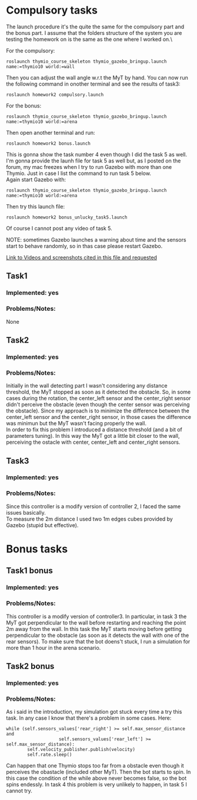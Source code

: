 # Compulsory tasks

The launch procedure it's the quite the same for the compulsory part and the bonus part. I assume that the folders structure of the system you are testing the homework on is the same as the one where I worked on.\

For the compulsory:
```
roslaunch thymio_course_skeleton thymio_gazebo_bringup.launch name:=thymio10 world:=wall
```
Then you can adjust the wall angle w.r.t the MyT by hand. You can now run the following command in onother terminal and see the results of task3:
```
roslaunch homework2 compulsory.launch 

```
For the bonus:

```
roslaunch thymio_course_skeleton thymio_gazebo_bringup.launch name:=thymio10 world:=arena
```
Then open another terminal and run:
```
roslaunch homework2 bonus.launch 

```
This is gonna show the task number 4 even though I did the task 5 as well. I'm gonna provide the launh file for task 5 as well but, as I posted on the forum, my mac freezes when I try to run Gazebo with more than one Thymio. Just in case I list the command to run task 5 below.\
Again start Gazebo with:
```
roslaunch thymio_course_skeleton thymio_gazebo_bringup.launch name:=thymio10 world:=arena
```
Then try this launch file:
```
roslaunch homework2 bonus_unlucky_task5.launch 
```
Of course I cannot post any video of task 5.

NOTE: sometimes Gazebo launches a warning about time and the sensors start to behave randomly, so in thas case please restart Gazebo.

[Link to Videos and screenshots cited in this file and requested](https://drive.google.com/open?id=1ua5XhY3mhEp6ykb1VsVIZni8zdI6YpWO)

## Task1

### Implemented: yes

### Problems/Notes: 
None

## Task2

### Implemented: yes

### Problems/Notes: 

Initially in the wall detecting part I wasn't considering any distance threshold, the MyT stopped as soon as it detected the obstacle. So, in some cases during the rotation, the center_left sensor and the center_right sensor didn't perceive the obstacle (even though the center sensor was perceiving the obstacle). Since my approach is to minimize the difference between the center_left sensor and the center_right sensor, in those cases the difference was minimun but the MyT wasn't facing properly the wall.\
 In order to fix this problem I introduced a distance threshold (and a bit of parameters tuning). In this way the MyT got a little bit closer to the wall, perceiving the ostacle with center, center_left and center_right sensors.

## Task3

### Implemented: yes

### Problems/Notes: 

Since this controller is a modify version of controller 2, I faced the same issues basically.\
To measure the 2m distance I used two 1m edges cubes provided by Gazebo (stupid but effective). 

# Bonus tasks
## Task1 bonus

### Implemented: yes

### Problems/Notes: 

This controller is a modify version of controller3. In particular, in task 3 the MyT got perpendicular to the wall before restarting and reaching the point 2m away from the wall. In this task the MyT starts moving before getting perpendicular to the obstacle  (as soon as it detects the wall with one of the rear sensors). To make sure that the bot doens't stuck, I run a simulation for more than 1 hour in the arena scenario.

## Task2 bonus

### Implemented: yes

### Problems/Notes: 

As i said in the introduction, my simulation got stuck every time a try this task. In any case I know that there's a problem in some cases. Here:
```
while (self.sensors_values['rear_right'] >= self.max_sensor_distance and
                    self.sensors_values['rear_left'] >= self.max_sensor_distance):
        self.velocity_publisher.publish(velocity)
        self.rate.sleep()

```
Can happen that one Thymio stops too far from a obstacle even though it perceives the obastacle (included other MyT). Then the bot starts to spin. In this case the condition of the while above never becomes false, so the bot spins endessly. In task 4 this problem is very unlikely to happen, in task 5 I cannot try.